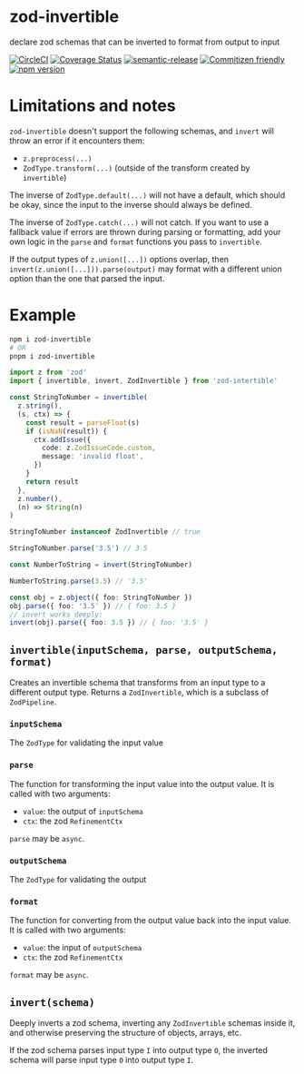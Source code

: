 # zod-invertible

declare zod schemas that can be inverted to format from output to input

[![CircleCI](https://circleci.com/gh/jcoreio/zod-invertible.svg?style=svg)](https://circleci.com/gh/jcoreio/zod-invertible)
[![Coverage Status](https://codecov.io/gh/jcoreio/zod-invertible/branch/master/graph/badge.svg)](https://codecov.io/gh/jcoreio/zod-invertible)
[![semantic-release](https://img.shields.io/badge/%20%20%F0%9F%93%A6%F0%9F%9A%80-semantic--release-e10079.svg)](https://github.com/semantic-release/semantic-release)
[![Commitizen friendly](https://img.shields.io/badge/commitizen-friendly-brightgreen.svg)](http://commitizen.github.io/cz-cli/)
[![npm version](https://badge.fury.io/js/zod-invertible.svg)](https://badge.fury.io/js/zod-invertible)

# Limitations and notes

`zod-invertible` doesn't support the following schemas, and `invert` will throw an error if it encounters them:

- `z.preprocess(...)`
- `ZodType.transform(...)` (outside of the transform created by `invertible`)

The inverse of `ZodType.default(...)` will not have a default, which should be okay, since the input to the inverse should
always be defined.

The inverse of `ZodType.catch(...)` will not catch. If you want to use a fallback value if errors are thrown during parsing or
formatting, add your own logic in the `parse` and `format` functions you pass to `invertible`.

If the output types of `z.union([...])` options overlap, then `invert(z.union([...])).parse(output)` may format with a
different union option than the one that parsed the input.

# Example

```sh
npm i zod-invertible
# OR
pnpm i zod-invertible
```

```ts
import z from 'zod'
import { invertible, invert, ZodInvertible } from 'zod-intertible'

const StringToNumber = invertible(
  z.string(),
  (s, ctx) => {
    const result = parseFloat(s)
    if (isNaN(result)) {
      ctx.addIssue({
        code: z.ZodIssueCode.custom,
        message: 'invalid float',
      })
    }
    return result
  },
  z.number(),
  (n) => String(n)
)

StringToNumber instanceof ZodInvertible // true

StringToNumber.parse('3.5') // 3.5

const NumberToString = invert(StringToNumber)

NumberToString.parse(3.5) // '3.5'

const obj = z.object({ foo: StringToNumber })
obj.parse({ foo: '3.5' }) // { foo: 3.5 }
// invert works deeply:
invert(obj).parse({ foo: 3.5 }) // { foo: '3.5' }
```

## `invertible(inputSchema, parse, outputSchema, format)`

Creates an invertible schema that transforms from an input type to a different output type.
Returns a `ZodInvertible`, which is a subclass of `ZodPipeline`.

### `inputSchema`

The `ZodType` for validating the input value

### `parse`

The function for transforming the input value into the output value. It is called with two arguments:

- `value`: the output of `inputSchema`
- `ctx`: the zod `RefinementCtx`

`parse` may be `async`.

### `outputSchema`

The `ZodType` for validating the output

### `format`

The function for converting from the output value back into the input value. It is called with two arguments:

- `value`: the input of `outputSchema`
- `ctx`: the zod `RefinementCtx`

`format` may be `async`.

## `invert(schema)`

Deeply inverts a zod schema, inverting any `ZodInvertible` schemas inside it, and otherwise preserving the structure of
objects, arrays, etc.

If the zod schema parses input type `I` into output type `O`, the inverted schema will parse input type `O` into output type `I`.
